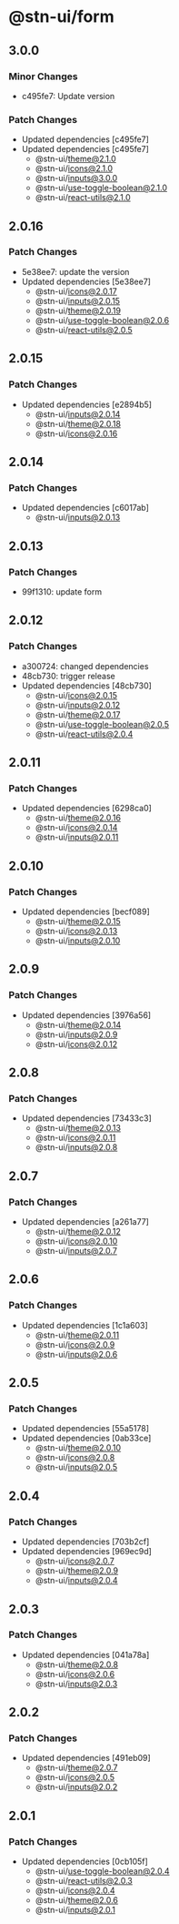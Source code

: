 # @stn-ui/form

## 3.0.0

### Minor Changes

- c495fe7: Update version

### Patch Changes

- Updated dependencies [c495fe7]
- Updated dependencies [c495fe7]
  - @stn-ui/theme@2.1.0
  - @stn-ui/icons@2.1.0
  - @stn-ui/inputs@3.0.0
  - @stn-ui/use-toggle-boolean@2.1.0
  - @stn-ui/react-utils@2.1.0

## 2.0.16

### Patch Changes

- 5e38ee7: update the version
- Updated dependencies [5e38ee7]
  - @stn-ui/icons@2.0.17
  - @stn-ui/inputs@2.0.15
  - @stn-ui/theme@2.0.19
  - @stn-ui/use-toggle-boolean@2.0.6
  - @stn-ui/react-utils@2.0.5

## 2.0.15

### Patch Changes

- Updated dependencies [e2894b5]
  - @stn-ui/inputs@2.0.14
  - @stn-ui/theme@2.0.18
  - @stn-ui/icons@2.0.16

## 2.0.14

### Patch Changes

- Updated dependencies [c6017ab]
  - @stn-ui/inputs@2.0.13

## 2.0.13

### Patch Changes

- 99f1310: update form

## 2.0.12

### Patch Changes

- a300724: changed dependencies
- 48cb730: trigger release
- Updated dependencies [48cb730]
  - @stn-ui/icons@2.0.15
  - @stn-ui/inputs@2.0.12
  - @stn-ui/theme@2.0.17
  - @stn-ui/use-toggle-boolean@2.0.5
  - @stn-ui/react-utils@2.0.4

## 2.0.11

### Patch Changes

- Updated dependencies [6298ca0]
  - @stn-ui/theme@2.0.16
  - @stn-ui/icons@2.0.14
  - @stn-ui/inputs@2.0.11

## 2.0.10

### Patch Changes

- Updated dependencies [becf089]
  - @stn-ui/theme@2.0.15
  - @stn-ui/icons@2.0.13
  - @stn-ui/inputs@2.0.10

## 2.0.9

### Patch Changes

- Updated dependencies [3976a56]
  - @stn-ui/theme@2.0.14
  - @stn-ui/inputs@2.0.9
  - @stn-ui/icons@2.0.12

## 2.0.8

### Patch Changes

- Updated dependencies [73433c3]
  - @stn-ui/theme@2.0.13
  - @stn-ui/icons@2.0.11
  - @stn-ui/inputs@2.0.8

## 2.0.7

### Patch Changes

- Updated dependencies [a261a77]
  - @stn-ui/theme@2.0.12
  - @stn-ui/icons@2.0.10
  - @stn-ui/inputs@2.0.7

## 2.0.6

### Patch Changes

- Updated dependencies [1c1a603]
  - @stn-ui/theme@2.0.11
  - @stn-ui/icons@2.0.9
  - @stn-ui/inputs@2.0.6

## 2.0.5

### Patch Changes

- Updated dependencies [55a5178]
- Updated dependencies [0ab33ce]
  - @stn-ui/theme@2.0.10
  - @stn-ui/icons@2.0.8
  - @stn-ui/inputs@2.0.5

## 2.0.4

### Patch Changes

- Updated dependencies [703b2cf]
- Updated dependencies [969ec9d]
  - @stn-ui/icons@2.0.7
  - @stn-ui/theme@2.0.9
  - @stn-ui/inputs@2.0.4

## 2.0.3

### Patch Changes

- Updated dependencies [041a78a]
  - @stn-ui/theme@2.0.8
  - @stn-ui/icons@2.0.6
  - @stn-ui/inputs@2.0.3

## 2.0.2

### Patch Changes

- Updated dependencies [491eb09]
  - @stn-ui/theme@2.0.7
  - @stn-ui/icons@2.0.5
  - @stn-ui/inputs@2.0.2

## 2.0.1

### Patch Changes

- Updated dependencies [0cb105f]
  - @stn-ui/use-toggle-boolean@2.0.4
  - @stn-ui/react-utils@2.0.3
  - @stn-ui/icons@2.0.4
  - @stn-ui/theme@2.0.6
  - @stn-ui/inputs@2.0.1
